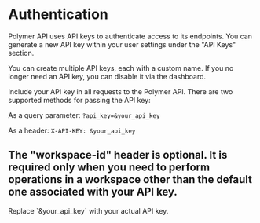 # Authentication

Polymer API uses API keys to authenticate access to its endpoints. You can generate a new API key within your user settings under the "API Keys" section.

You can create multiple API keys, each with a custom name. If you no longer need an API key, you can disable it via the dashboard.

Include your API key in all requests to the Polymer API. There are two supported methods for passing the API key:

As a query parameter: `?api_key=&your_api_key`

As a header: `X-API-KEY: &your_api_key`

## The "workspace-id" header is optional. It is required only when you need to perform operations in a workspace other than the default one associated with your API key.

<aside class="success">Replace `&your_api_key` with your actual API key.</aside>